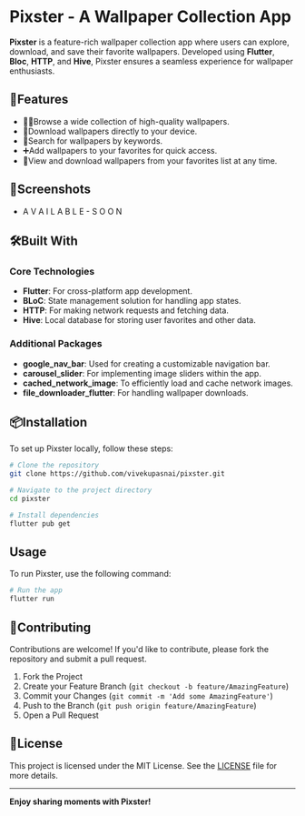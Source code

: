 # Pixster - A Wallpaper Collection App

**Pixster** is a feature-rich wallpaper collection app where users can explore, download, and save their favorite wallpapers. Developed using **Flutter**, **Bloc**, **HTTP**, and **Hive**, Pixster ensures a seamless experience for wallpaper enthusiasts.


## 📱Features

- 🧑‍💻Browse a wide collection of high-quality wallpapers.
- 📩Download wallpapers directly to your device.
- 🔎Search for wallpapers by keywords.
- ➕Add wallpapers to your favorites for quick access.
- 🙈View and download wallpapers from your favorites list at any time.

## 🎨Screenshots
- A V A I L A B L E - S O O N

## 🛠️Built With

### Core Technologies

- **Flutter**: For cross-platform app development.
- **BLoC**: State management solution for handling app states.
- **HTTP**: For making network requests and fetching data.
- **Hive**: Local database for storing user favorites and other data.

### Additional Packages

- **google\_nav\_bar**: Used for creating a customizable navigation bar.
- **carousel\_slider**: For implementing image sliders within the app.
- **cached\_network\_image**: To efficiently load and cache network images.
- **file\_downloader\_flutter**: For handling wallpaper downloads.

## 📦Installation

To set up Pixster locally, follow these steps:

```bash
# Clone the repository
git clone https://github.com/vivekupasnai/pixster.git

# Navigate to the project directory
cd pixster

# Install dependencies
flutter pub get
```

## Usage

To run Pixster, use the following command:

```bash
# Run the app
flutter run
```


## 🤝Contributing

Contributions are welcome! If you'd like to contribute, please fork the repository and submit a pull request.

1. Fork the Project
2. Create your Feature Branch (`git checkout -b feature/AmazingFeature`)
3. Commit your Changes (`git commit -m 'Add some AmazingFeature'`)
4. Push to the Branch (`git push origin feature/AmazingFeature`)
5. Open a Pull Request

## 🔐License

This project is licensed under the MIT License. See the [LICENSE](LICENSE) file for more details.

---
**Enjoy sharing moments with Pixster!**

